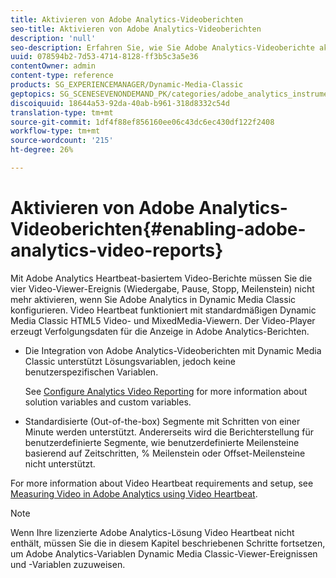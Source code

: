 ```yaml
---
title: Aktivieren von Adobe Analytics-Videoberichten
seo-title: Aktivieren von Adobe Analytics-Videoberichten
description: 'null'
seo-description: Erfahren Sie, wie Sie Adobe Analytics-Videoberichte aktivieren.
uuid: 078594b2-7d53-4714-8128-ff3b5c3a5e36
contentOwner: admin
content-type: reference
products: SG_EXPERIENCEMANAGER/Dynamic-Media-Classic
geptopics: SG_SCENESEVENONDEMAND_PK/categories/adobe_analytics_instrumentation_kit
discoiquuid: 18644a53-92da-40ab-b961-318d8332c54d
translation-type: tm+mt
source-git-commit: 1df4f88ef856160ee06c43dc6ec430df122f2408
workflow-type: tm+mt
source-wordcount: '215'
ht-degree: 26%

---
```



# Aktivieren von Adobe Analytics-Videoberichten{#enabling-adobe-analytics-video-reports}

Mit Adobe Analytics Heartbeat-basiertem Video-Berichte müssen Sie die vier Video-Viewer-Ereignis (Wiedergabe, Pause, Stopp, Meilenstein) nicht mehr aktivieren, wenn Sie Adobe Analytics in Dynamic Media Classic konfigurieren. Video Heartbeat funktioniert mit standardmäßigen Dynamic Media Classic HTML5 Video- und MixedMedia-Viewern. Der Video-Player erzeugt Verfolgungsdaten für die Anzeige in Adobe Analytics-Berichten.

* Die Integration von Adobe Analytics-Videoberichten mit Dynamic Media Classic unterstützt Lösungsvariablen, jedoch keine benutzerspezifischen Variablen.

   See [Configure Analytics Video Reporting](https://microsite.omniture.com/t2/help/en_US/sc/appmeasurement/hbvideo/video_analytics_config.html) for more information about solution variables and custom variables.

* Standardisierte (Out-of-the-box) Segmente mit Schritten von einer Minute werden unterstützt. Andererseits wird die Berichterstellung für benutzerdefinierte Segmente, wie benutzerdefinierte Meilensteine basierend auf Zeitschritten, % Meilenstein oder Offset-Meilensteine nicht unterstützt.

For more information about Video Heartbeat requirements and setup, see [Measuring Video in Adobe Analytics using Video Heartbeat](https://microsite.omniture.com/t2/help/en_US/sc/appmeasurement/hbvideo/).

>[!NOTE]
>
>Wenn Ihre lizenzierte Adobe Analytics-Lösung Video Heartbeat nicht enthält, müssen Sie die in diesem Kapitel beschriebenen Schritte fortsetzen, um Adobe Analytics-Variablen Dynamic Media Classic-Viewer-Ereignissen und -Variablen zuzuweisen.

